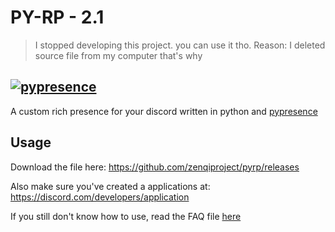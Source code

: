 # PY-RP - 2.1
> I stopped developing this project. you can use it tho. 
> Reason: I deleted source file from my computer that's why

[![pypresence](https://img.shields.io/badge/using-pypresence-00bb88.svg?style=for-the-badge&logo=discord&logoWidth=20)](https://github.com/qwertyquerty/pypresence)
---

A custom rich presence for your discord written in python and [pypresence](https://github.com/qwertyquerty/pypresence)

## Usage

Download the file here: https://github.com/zenqiproject/pyrp/releases

Also make sure you've created a applications at: https://discord.com/developers/application

If you still don't know how to use, read the FAQ file [here](https://github.com/zenqiproject/pyrp/releases)

